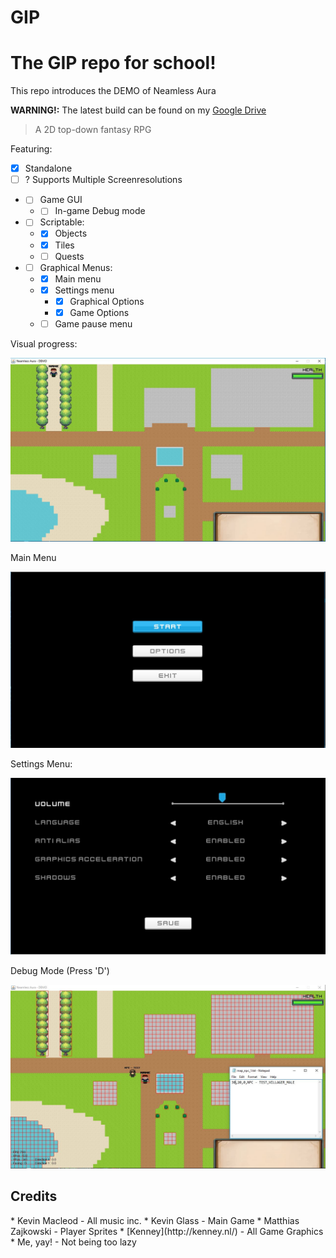 # GIP
<h1>The GIP repo for school!</h1>

This repo introduces the DEMO of Neamless Aura

**WARNING!:** The latest build can be found on my [Google Drive](http://goo.gl/VkAX5T)
      
> A 2D top-down fantasy RPG


Featuring:   
- [x] Standalone
- [ ] ? Supports Multiple Screenresolutions
* - [ ] Game GUI
  * - [ ] In-game Debug mode
* - [ ] Scriptable:
  * - [x] Objects
  * - [x] Tiles
  * - [ ] Quests
* - [ ] Graphical Menus:
  * - [x] Main menu
  * - [x] Settings menu
    * - [x] Graphical Options
    * - [x] Game Options
  * - [ ] Game pause menu
 
Visual progress:

![alt text](/preview/menuAdded.JPG "Main Game")

Main Menu

![alt text](/preview/mainMenuv1.JPG "Main Menu")

Settings Menu:

![alt text](/preview/mainSettingsv1.JPG "Settings Menu")

Debug Mode (Press 'D')

![alt text](/preview/npc1.JPG "DEBUG mode")

<h2>Credits</h2>
*   Kevin Macleod - All music inc.
*   Kevin Glass - Main Game
*   Matthias Zajkowski - Player Sprites
*   [Kenney](http://kenney.nl/) - All Game Graphics
*   Me, yay! - Not being too lazy
